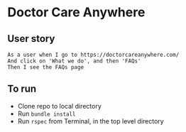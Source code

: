# Doctor Care Anywhere


## User story

```
As a user when I go to https://doctorcareanywhere.com/
And click on 'What we do', and then 'FAQs'
Then I see the FAQs page
```

## To run

- Clone repo to local directory
- Run `bundle install`
- Run `rspec` from Terminal, in the top level directory
